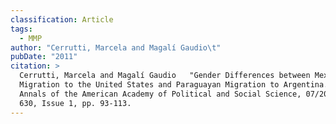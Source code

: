 ```yaml
---
classification: Article
tags:
  - MMP
author: "Cerrutti, Marcela and Magalí Gaudio\t"
pubDate: "2011"
citation: >
  Cerrutti, Marcela and Magalí Gaudio	"Gender Differences between Mexican
  Migration to the United States and Paraguayan Migration to Argentina." The
  Annals of the American Academy of Political and Social Science, 07/2010, Vol.
  630, Issue 1, pp. 93-113.
---
```

